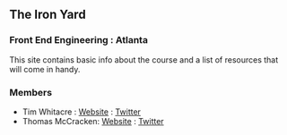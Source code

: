 ## The Iron Yard
### Front End Engineering : Atlanta

This site contains basic info about the course and a list of resources that will come in handy.

### Members

* Tim Whitacre : [Website](http://timw.co) : [Twitter](http://twitter.com/timwco)
* Thomas McCracken: [Website](http://thomasalanmccracken.com) : [Twitter](http://twitter.com/TCrack326)
